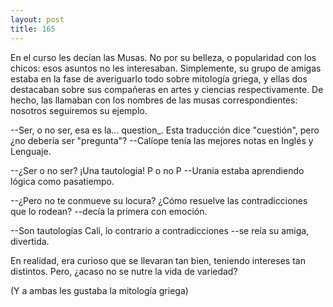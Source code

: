```yaml
---
layout: post
title: 165
---
```


En el curso les decían las Musas. No por su belleza, o popularidad con los chicos: esos asuntos no les interesaban. Simplemente, su grupo de amigas estaba en la fase de averiguarlo todo sobre mitología griega, y ellas dos destacaban sobre sus compañeras en artes y ciencias respectivamente. De hecho, las llamaban con los nombres de las musas correspondientes: nosotros seguiremos su ejemplo.

--Ser, o no ser, esa es la... question_. Esta traducción dice "cuestión", pero ¿no debería ser "pregunta"? --Calíope tenía las mejores notas en Inglés y Lenguaje.

--¿Ser o no ser? ¡Una tautología! P o no P --Urania estaba aprendiendo lógica como pasatiempo.

--¿Pero no te conmueve su locura? ¿Cómo resuelve las contradicciones que lo rodean? --decía la primera con emoción.

--Son tautologías Cali, lo contrario a contradicciones --se reía su amiga, divertida.

En realidad, era curioso que se llevaran tan bien, teniendo intereses tan distintos. Pero, ¿acaso no se nutre la vida de variedad?

(Y a ambas les gustaba la mitología griega)
